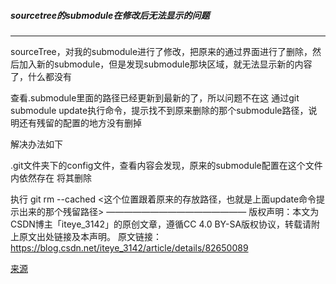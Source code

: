 ##### sourcetree的submodule在修改后无法显示的问题

-----

sourceTree，对我的submodule进行了修改，把原来的通过界面进行了删除，然后加入新的submodule，但是发现submodule那块区域，就无法显示新的内容了，什么都没有


查看.submodule里面的路径已经更新到最新的了，所以问题不在这
通过git submodule update执行命令，提示找不到原来删除的那个submodule路径，说明还有残留的配置的地方没有删掉


解决办法如下

.git文件夹下的config文件，查看内容会发现，原来的submodule配置在这个文件内依然存在
将其删除

执行
git rm --cached <这个位置跟着原来的存放路径，也就是上面update命令提示出来的那个残留路径>
————————————————
版权声明：本文为CSDN博主「iteye_3142」的原创文章，遵循CC 4.0 BY-SA版权协议，转载请附上原文出处链接及本声明。
原文链接：https://blog.csdn.net/iteye_3142/article/details/82650089

[来源](https://blog.csdn.net/iteye_3142/article/details/82650089)